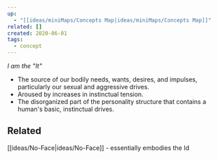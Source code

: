 ```yaml
---
up:
  - "[[ideas/miniMaps/Concepts Map|ideas/miniMaps/Concepts Map]]"
related: []
created: 2020-06-01
tags:
  - concept
---
```

 *I am the "It"*  

- The source of our bodily needs, wants, desires, and impulses, particularly our sexual and aggressive drives. 
- Aroused by increases in instinctual tension.
- The disorganized part of the personality structure that contains a human's basic, instinctual drives. 

## Related
[[ideas/No-Face|ideas/No-Face]] - essentially embodies the Id